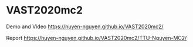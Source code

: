 # VAST2020mc2
Demo and Video https://huyen-nguyen.github.io/VAST2020mc2/

Report https://huyen-nguyen.github.io/VAST2020mc2/TTU-Nguyen-MC2/

